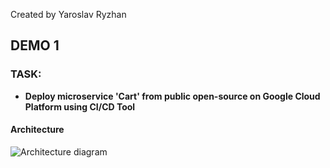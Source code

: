 Created by Yaroslav Ryzhan

## DEMO 1

### TASK: 
* **Deploy microservice 'Cart' from public open-source on Google Cloud Platform using CI/CD Tool**

#### Architecture

![Architecture diagram](https://github.com/ryzhan/Tasks_DevOps_SoftServe/blob/jenkins/test-server/DEMO1_TERRAFORM/images/Architecture.png  "Architecture")
